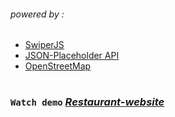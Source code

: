 ###### _powered by :_

- [SwiperJS](https://swiperjs.com/)
- [JSON-Placeholder API](https://jsonplaceholder.typicode.com/)
- [OpenStreetMap](https://www.openstreetmap.org/about)

#

### `Watch demo` _[Restaurant-website](https://cocochanel1312.github.io/restaurant/)_
